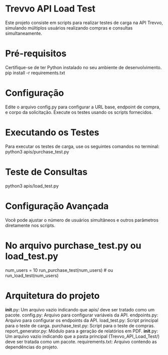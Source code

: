 # Trevvo API Load Test
Este projeto consiste em scripts para realizar testes de carga na API Trevvo, simulando múltiplos usuários realizando compras e consultas simultaneamente.

# Pré-requisitos
Certifique-se de ter Python instalado no seu ambiente de desenvolvimento.
pip install -r requirements.txt

# Configuração
Edite o arquivo config.py para configurar a URL base, endpoint de compra, e corpo da solicitação.
Execute os testes usando os scripts fornecidos.

# Executando os Testes
Para executar os testes de carga, use os seguintes comandos no terminal:
python3 apis/purchase_test.py

# Teste de Consultas
python3 apis/load_test.py

# Configuração Avançada
Você pode ajustar o número de usuários simultâneos e outros parâmetros diretamente nos scripts.

# No arquivo purchase_test.py ou load_test.py
num_users = 10
run_purchase_test(num_users)  # ou run_load_test(num_users)

# Arquitetura do projeto
__init__.py: Um arquivo vazio indicando que apis/ deve ser tratado como um pacote.
config.py: Arquivo para configurar variáveis da API.
endpoints.py: Arquivo para configurar os endpoints da API.
load_test.py: Script principal para o teste de carga.
purchase_test.py: Script para o teste de compras.
report_generator.py: Módulo para a geração de relatórios em PDF.
__init__.py: Um arquivo vazio indicando que a pasta principal (Trevvo_API_Load_Test/) deve ser tratada como um pacote.
requirements.txt: Arquivo contendo as dependências do projeto.
